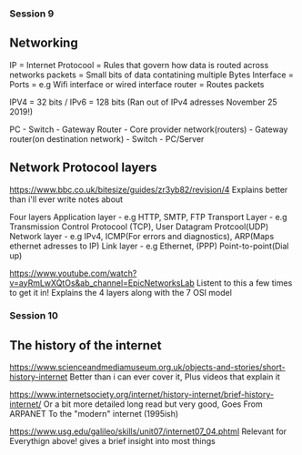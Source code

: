 ### Session 9

## Networking

IP = Internet Protocool = Rules that govern how data is routed across networks
packets = Small bits of data contatining multiple Bytes
Interface = Ports = e.g Wifi interface or wired interface
router = Routes packets 

IPV4 = 32 bits / IPv6 = 128 bits (Ran out of IPv4 adresses November 25 2019!)




PC - Switch - Gateway Router - Core provider network(routers) - Gateway router(on destination network) - Switch - PC/Server

## Network Protocool layers

https://www.bbc.co.uk/bitesize/guides/zr3yb82/revision/4 Explains better than i'll ever write notes about 

Four layers
Application layer - e.g HTTP, SMTP, FTP
Transport Layer - e.g Transmission Control Protocool (TCP), User Datagram Protcool(UDP)
Network layer - e.g IPv4, ICMP(For errors and diagnostics), ARP(Maps ethernet adresses to IP)
Link layer - e.g Ethernet, (PPP) Point-to-point(Dial up)

https://www.youtube.com/watch?v=ayRmLwXQtOs&ab_channel=EpicNetworksLab 
Listent to this a few times to get it in! Explains the 4 layers along with the 7 OSI model



### Session 10  

## The history of the internet

https://www.scienceandmediamuseum.org.uk/objects-and-stories/short-history-internet Better than i can ever cover it, Plus videos that explain it

https://www.internetsociety.org/internet/history-internet/brief-history-internet/ 
Or a bit more detailed long read but very good, Goes From ARPANET To the "modern" internet (1995ish) 







https://www.usg.edu/galileo/skills/unit07/internet07_04.phtml Relevant for Everythign above! gives a brief insight into most things














